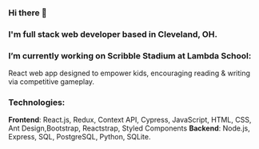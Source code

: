 ### Hi there 👋


### I'm full stack web developer based in Cleveland, OH.

### I’m currently working on Scribble Stadium at Lambda School:
  React web app designed to empower kids, encouraging reading & writing via competitive gameplay.
  
  ### Technologies:
  
  **Frontend**: React.js, Redux, Context API, Cypress, JavaScript, HTML, CSS, Ant Design,Bootstrap, Reactstrap, Styled Components
  **Backend**: Node.js, Express, SQL, PostgreSQL, Python, SQLite.

